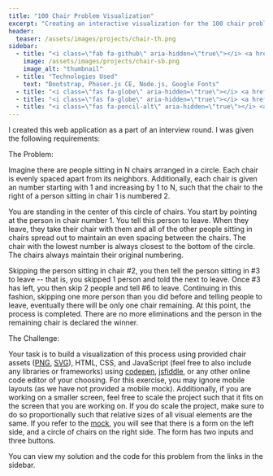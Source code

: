 ```yaml
---
title: "100 Chair Problem Visualization"
excerpt: "Creating an interactive visualization for the 100 chair problem."
header:
  teaser: /assets/images/projects/chair-th.png
sidebar:
  - title: "<i class=\"fab fa-github\" aria-hidden=\"true\"></i> <a href=\"https://github.com/yashketkar/chair\">GitHub Repo</a>"
    image: /assets/images/projects/chair-sb.png
    image_alt: "thumbnail"
  - title: "Technologies Used"
    text: "Bootstrap, Phaser.js CE, Node.js, Google Fonts"
  - title: "<i class=\"fas fa-globe\" aria-hidden=\"true\"></i> <a href=\"https://docs.google.com/document/d/1q56K9KaiSTuBPRT22DO0gkxWXPzhQSOrk0uapPfNCSs/edit\">Requirements</a>"
  - title: "<i class=\"fas fa-globe\" aria-hidden=\"true\"></i> <a href=\"https://blooming-shelf-17126.herokuapp.com/\">Visit Website</a>"
  - title: "<i class=\"fas fa-pencil-alt\" aria-hidden=\"true\"></i> <a href=\"https://codepen.io/yashketkar/full/pWBBrz\">View CodePen</a>"
---
```

I created this web application as a part of an interview round. I was given the following requirements:

The Problem:

Imagine there are people sitting in N chairs arranged in a circle. Each chair is evenly spaced apart from its neighbors. Additionally, each chair is given an number starting with 1 and increasing by 1 to N, such that the chair to the right of a person sitting in chair 1 is numbered 2.

You are standing in the center of this circle of chairs. You start by pointing at the person in chair number 1. You tell this person to leave. When they leave, they take their chair with them and all of the other people sitting in chairs spread out to maintain an even spacing between the chairs. The chair with the lowest number is always closest to the bottom of the circle. The chairs always maintain their original numbering.

Skipping the person sitting in chair #2, you then tell the person sitting in #3 to leave -- that is, you skipped 1 person and told the next to leave. Once #3 has left, you then skip 2 people and tell #6 to leave. Continuing in this fashion, skipping one more person than you did before and telling people to leave, eventually there will be only one chair remaining. At this point, the process is completed. There are no more eliminations and the person in the remaining chair is declared the winner.

The Challenge:

Your task is to build a visualization of this process using provided chair assets ([PNG](https://media1.popsugar-assets.com/static/imgs/interview/chair.png), [SVG](https://media1.popsugar-assets.com/static/imgs/interview/chair.svg)), HTML, CSS, and JavaScript (feel free to also include any libraries or frameworks) using [codepen](https://codepen.io), [jsfiddle](https://jsfiddle.net), or any other online code editor of your choosing. For this exercise, you may ignore mobile layouts (as we have not provided a mobile mock). Additionally, if you are working on a smaller screen, feel free to scale the project such that it fits on the screen that you are working on. If you do scale the project, make sure to do so proportionally such that relative sizes of all visual elements are the same. If you refer to the [mock](https://media1.popsugar-assets.com/static/imgs/interview/100_Chair_Problem.png), you will see that there is a form on the left side, and a circle of chairs on the right side. The form has two inputs and three buttons. 

You can view my solution and the code for this problem from the links in the sidebar.
